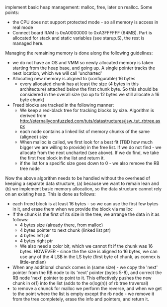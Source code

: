 implement basic heap management: malloc, free, later on realloc. Some points:
- the CPU does not support protected mode - so all memory is access in real mode
- Connect board RAM is 0xA0000000 to 0xA3FFFFFF (64MB). Part is allocated for
  stack and static variables (see starup.S), the rest is managed here.


Managing the remaining memory is done along the following guidelines:
- we do not have an OS and VMM so newly allocated memory is taken starting from
  the heap base, and going up. A single pointer tracks the next location, which we will call 'uncharted'
- Allocating new memory is aligned to (configurable) 16 bytes
  - every allocated chunk has at least the size (4 bytes in this architecture) attached below the first chunk byte. So this should be considered in the overall size (so up to 12 bytes we still allocate a 16 byte chunk)
- Freed blocks are tracked in the following manner:
  - We keep a red-black tree for tracking blocks by size. Algorithm is derived
    from http://eternallyconfuzzled.com/tuts/datastructures/jsw_tut_rbtree.aspx
  - each node contains a linked list of memory chunks of the same (aligned) size
  - When malloc is called, we first look for a best fit (TBD how much bigger we
    are willing to provide) in the free list. If we do not find - we allocate from the next uncharted (see above). If we do find, we take the first free block in the list and return it.
  - if the list for a specific size goes down to 0 - we also remove the RB tree node


Now the above algorithm needs to be handled without the overhead of keeping a separate data structure, (a) because we want to remain lean and (b) we implement basic memory allocation, so the data structure cannot rely on an existing heap.
This is done as follows:
- each freed block is at least 16 bytes - so we can use the first few bytes in
  it, and erase them when we provide the block via malloc
- If the chunk is the first of its size in the tree, we arrange the data in it as follows:
  - 4 bytes size (already there, from malloc)
  - 4 bytes pointer to next chunk (linked list ptr)
  - 4 bytes left ptr
  - 4 bytes right ptr
  - We also need a color bit, which we cannot fit if the chunk was 16 bytes. HOWEVER - since the the size is aligned to 16 bytes, we can use any of the 4 LSB in the LS byte (first byte of chunk, as connex is little-endian)
- When any additional chunck comes in (same size) - we copy the 'next' pointer from the RB node to its 'next' pointer (bytes 5-8), and correct the RB node 'next' pointer to point to it. This effectively pushes the new chunk in o(1) into the list (adds to the o(log(n)) of rb tree traversal)
- to remove a chunck for malloc we perform the reverse, and when we get to the point
  where the list is empty except the rb node - we remove it from the tree completely, erase the info and pointers, and return it.
